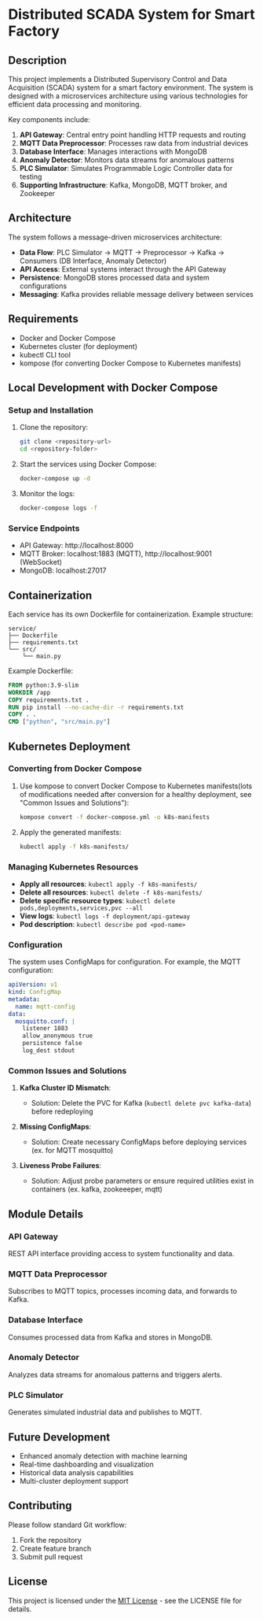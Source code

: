 # Distributed SCADA System for Smart Factory

## Description

This project implements a Distributed Supervisory Control and Data Acquisition (SCADA) system for a smart factory environment. The system is designed with a microservices architecture using various technologies for efficient data processing and monitoring.

Key components include:

1. **API Gateway**: Central entry point handling HTTP requests and routing
2. **MQTT Data Preprocessor**: Processes raw data from industrial devices
3. **Database Interface**: Manages interactions with MongoDB
4. **Anomaly Detector**: Monitors data streams for anomalous patterns
5. **PLC Simulator**: Simulates Programmable Logic Controller data for testing
6. **Supporting Infrastructure**: Kafka, MongoDB, MQTT broker, and Zookeeper

## Architecture

The system follows a message-driven microservices architecture:

- **Data Flow**: PLC Simulator → MQTT → Preprocessor → Kafka → Consumers (DB Interface, Anomaly Detector)
- **API Access**: External systems interact through the API Gateway
- **Persistence**: MongoDB stores processed data and system configurations
- **Messaging**: Kafka provides reliable message delivery between services

## Requirements

- Docker and Docker Compose
- Kubernetes cluster (for deployment)
- kubectl CLI tool
- kompose (for converting Docker Compose to Kubernetes manifests)

## Local Development with Docker Compose

### Setup and Installation

1. Clone the repository:

   ```bash
   git clone <repository-url>
   cd <repository-folder>
   ```

2. Start the services using Docker Compose:

   ```bash
   docker-compose up -d
   ```

3. Monitor the logs:
   ```bash
   docker-compose logs -f
   ```

### Service Endpoints

- API Gateway: http://localhost:8000
- MQTT Broker: localhost:1883 (MQTT), http://localhost:9001 (WebSocket)
- MongoDB: localhost:27017

## Containerization

Each service has its own Dockerfile for containerization. Example structure:

```
service/
├── Dockerfile
├── requirements.txt
└── src/
    └── main.py
```

Example Dockerfile:

```dockerfile
FROM python:3.9-slim
WORKDIR /app
COPY requirements.txt .
RUN pip install --no-cache-dir -r requirements.txt
COPY . .
CMD ["python", "src/main.py"]
```

## Kubernetes Deployment

### Converting from Docker Compose

1. Use kompose to convert Docker Compose to Kubernetes manifests(lots of modifications needed after conversion for a healthy deployment, see "Common Issues and Solutions"):

   ```bash
   kompose convert -f docker-compose.yml -o k8s-manifests
   ```

2. Apply the generated manifests:
   ```bash
   kubectl apply -f k8s-manifests/
   ```

### Managing Kubernetes Resources

- **Apply all resources**: `kubectl apply -f k8s-manifests/`
- **Delete all resources**: `kubectl delete -f k8s-manifests/`
- **Delete specific resource types**: `kubectl delete pods,deployments,services,pvc --all`
- **View logs**: `kubectl logs -f deployment/api-gateway`
- **Pod description**: `kubectl describe pod <pod-name>`

### Configuration

The system uses ConfigMaps for configuration. For example, the MQTT configuration:

```yaml
apiVersion: v1
kind: ConfigMap
metadata:
  name: mqtt-config
data:
  mosquitto.conf: |
    listener 1883
    allow_anonymous true
    persistence false
    log_dest stdout
```

### Common Issues and Solutions

1. **Kafka Cluster ID Mismatch**:

   - Solution: Delete the PVC for Kafka (`kubectl delete pvc kafka-data`) before redeploying

2. **Missing ConfigMaps**:

   - Solution: Create necessary ConfigMaps before deploying services (ex. for MQTT mosquitto)

3. **Liveness Probe Failures**:
   - Solution: Adjust probe parameters or ensure required utilities exist in containers (ex. kafka, zookeeeper, mqtt)

## Module Details

### API Gateway

REST API interface providing access to system functionality and data.

### MQTT Data Preprocessor

Subscribes to MQTT topics, processes incoming data, and forwards to Kafka.

### Database Interface

Consumes processed data from Kafka and stores in MongoDB.

### Anomaly Detector

Analyzes data streams for anomalous patterns and triggers alerts.

### PLC Simulator

Generates simulated industrial data and publishes to MQTT.

## Future Development

- Enhanced anomaly detection with machine learning
- Real-time dashboarding and visualization
- Historical data analysis capabilities
- Multi-cluster deployment support

## Contributing

Please follow standard Git workflow:

1. Fork the repository
2. Create feature branch
3. Submit pull request

## License

This project is licensed under the [MIT License](LICENSE) - see the LICENSE file for details.
